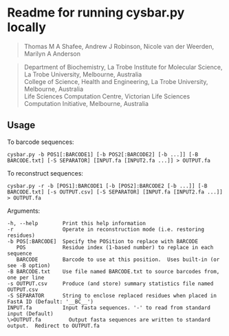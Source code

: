 Readme for running cysbar.py locally
====================================
>Thomas M A Shafee, Andrew J Robinson, Nicole van der Weerden, Marilyn A Anderson

>Department of Biochemistry, La Trobe Institute for Molecular Science, La Trobe University, Melbourne, Australia  
>College of Science, Health and Engineering, La Trobe University, Melbourne, Australia  
>Life Sciences Computation Centre, Victorian Life Sciences Computation Initiative, Melbourne, Australia


Usage
-----
To barcode sequences:
```
cysbar.py -b POS1[:BARCODE1] [-b POS2[:BARCODE2] [-b ...]] [-B BARCODE.txt] [-S SEPARATOR] [INPUT.fa [INPUT2.fa ...]] > OUTPUT.fa
```
To reconstruct sequences:
```
cysbar.py -r -b [POS1]:BARCODE1 [-b [POS2]:BARCODE2 [-b ...]] [-B BARCODE.txt] [-s OUTPUT.csv] [-S SEPARATOR] [INPUT.fa [INPUT2.fa ...]] > OUTPUT.fa
```
Arguments:
```
-h, --help        Print this help information
-r                Operate in reconstruction mode (i.e. restoring residues)
-b POS[:BARCODE]  Specify the POSition to replace with BARCODE
   POS            Residue index (1-based number) to replace in each sequence
   BARCODE        Barcode to use at this position.  Uses built-in (or see -B option)
-B BARCODE.txt    Use file named BARCODE.txt to source barcodes from, one per line
-s OUTPUT.csv     Produce (and store) summary statistics file named OUTPUT.csv
-S SEPARATOR      String to enclose replaced residues when placed in FastA ID (Default: '__BC__')
INPUT.fa          Input fasta sequences. '-' to read from standard input (Default)
\>OUTPUT.fa         Output fasta sequences are written to standard output.  Redirect to OUTPUT.fa
```
